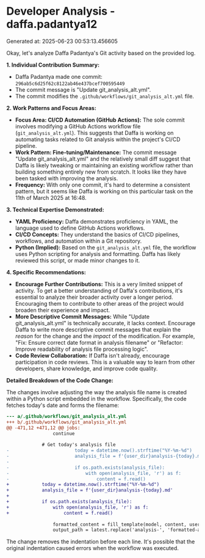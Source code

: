 # Developer Analysis - daffa.padantya12
Generated at: 2025-06-23 00:53:13.456605

Okay, let's analyze Daffa Padantya's Git activity based on the provided log.

**1. Individual Contribution Summary:**

*   Daffa Padantya made one commit: `296ab5c6d25f62c8122ab46e437bcef700595449`
*   The commit message is "Update git\_analysis\_alt.yml".
*   The commit modifies the `.github/workflows/git_analysis_alt.yml` file.

**2. Work Patterns and Focus Areas:**

*   **Focus Area: CI/CD Automation (GitHub Actions):** The sole commit involves modifying a GitHub Actions workflow file (`git_analysis_alt.yml`). This suggests that Daffa is working on automating tasks related to Git analysis within the project's CI/CD pipeline.
*   **Work Pattern: Fine-tuning/Maintenance:** The commit message "Update git\_analysis\_alt.yml" and the relatively small diff suggest that Daffa is likely tweaking or maintaining an existing workflow rather than building something entirely new from scratch. It looks like they have been tasked with improving the analysis.
*   **Frequency:** With only one commit, it's hard to determine a consistent pattern, but it seems like Daffa is working on this particular task on the 11th of March 2025 at 16:48.

**3. Technical Expertise Demonstrated:**

*   **YAML Proficiency:**  Daffa demonstrates proficiency in YAML, the language used to define GitHub Actions workflows.
*   **CI/CD Concepts:** They understand the basics of CI/CD pipelines, workflows, and automation within a Git repository.
*   **Python (Implied):** Based on the `git_analysis_alt.yml` file, the workflow uses Python scripting for analysis and formatting. Daffa has likely reviewed this script, or made minor changes to it.

**4. Specific Recommendations:**

*   **Encourage Further Contributions:** This is a very limited snippet of activity. To get a better understanding of Daffa's contributions, it's essential to analyze their broader activity over a longer period. Encouraging them to contribute to other areas of the project would broaden their experience and impact.
*   **More Descriptive Commit Messages:** While "Update git\_analysis\_alt.yml" is technically accurate, it lacks context. Encourage Daffa to write more descriptive commit messages that explain the *reason* for the change and the *impact* of the modification.  For example, "Fix: Ensure correct date format in analysis filename" or "Refactor: Improve readability of analysis file processing logic".
*   **Code Review Collaboration:**  If Daffa isn't already, encourage participation in code reviews. This is a valuable way to learn from other developers, share knowledge, and improve code quality.

**Detailed Breakdown of the Code Change:**

The changes involve adjusting the way the analysis file name is created within a Python script embedded in the workflow.  Specifically, the code fetches today's date and forms the filename:

```diff
--- a/.github/workflows/git_analysis_alt.yml
+++ b/.github/workflows/git_analysis_alt.yml
@@ -471,12 +471,12 @@ jobs:
                 continue
 
             # Get today's analysis file
-                        today = datetime.now().strftime("%Y-%m-%d")
-                        analysis_file = f'{user_dir}analysis-{today}.md'
-                        
-                        if os.path.exists(analysis_file):
-                            with open(analysis_file, 'r') as f:
-                                content = f.read()
+            today = datetime.now().strftime("%Y-%m-%d")
+            analysis_file = f'{user_dir}analysis-{today}.md'
+            
+            if os.path.exists(analysis_file):
+                with open(analysis_file, 'r') as f:
+                    content = f.read()
                 
                 formatted_content = fill_template(model, content, username)
                 output_path = latest.replace('analysis-', 'formatted-analysis-')
```

The change removes the indentation before each line. It's possible that the original indentation caused errors when the workflow was executed.
